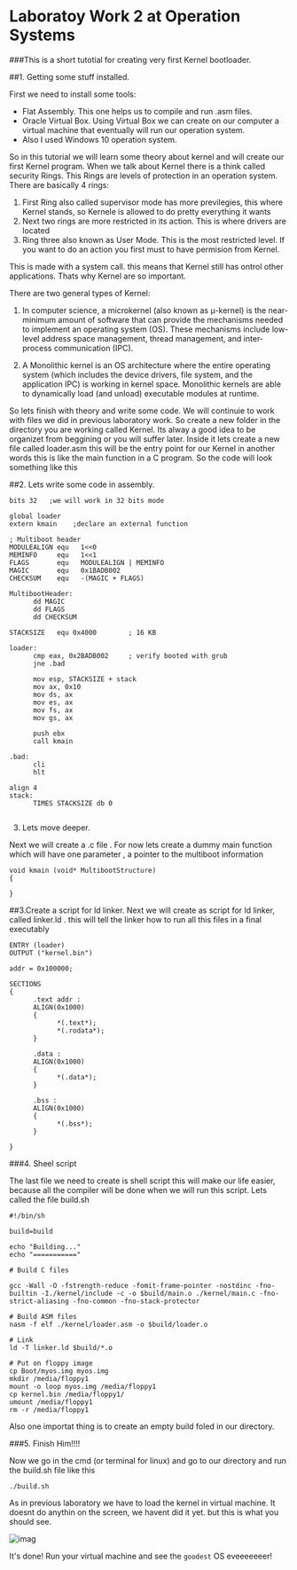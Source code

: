 # Laboratoy Work 2 at Operation Systems

###This is a short tutotial for creating very first Kernel bootloader.

##1. Getting some stuff installed.

First we need to install some tools:
- Flat Assembly. This one helps us to compile and run .asm files.
- Oracle Virtual Box. Using Virtual Box we can create on our computer a virtual machine that eventually will run our operation system.
- Also I used Windows 10 operation system.

So in this tutorial we will learn some theory about kernel and will  create our first Kernel program. When we talk about Kernel there is
a think called security Rings. This Rings are levels of protection in an operation system. There are basically 4 rings: 

1. First Ring also called supervisor mode has more previlegies, this where Kernel stands, so Kernele is allowed to do pretty everything it wants
2. Next two rings are more restricted in its action. This is where drivers are located
3. Ring three also known as User Mode. This is the most restricted level. If you want to do an action you first  must to have permision from Kernel.

This is made with a system call. this means that Kernel  still has ontrol other applications. Thats why Kernel are so important.

There are two general types of Kernel:
1. In computer science, a microkernel (also known as μ-kernel) is the near-minimum amount of software that can provide the mechanisms needed to implement an operating system (OS). These mechanisms include low-level address space management, thread management, and inter-process communication (IPC).

2. A Monolithic kernel is an OS architecture where the entire operating system (which includes the device drivers, file system, and the application IPC) is working in kernel space. Monolithic kernels are able to dynamically load (and unload) executable modules at runtime.

So lets finish with theory and write some code. We will continuie to work with files we did in previous laboratory work. So create a new folder in the directory you are working called Kernel. Its alway a good idea to be organizet from beggining or you will suffer later. Inside it lets create a new file called loader.asm this  will be the entry point for our Kernel in another words this is like the main function in a C program. So the code will look something like this

##2. Lets write some code in assembly.

~~~
bits 32   ;we will work in 32 bits mode

global loader
extern kmain    ;declare an external function

; Multiboot header
MODULEALIGN equ   1<<0
MEMINFO     equ   1<<1
FLAGS       equ   MODULEALIGN | MEMINFO
MAGIC       equ   0x1BADB002
CHECKSUM    equ   -(MAGIC + FLAGS)

MultibootHeader:
      dd MAGIC
      dd FLAGS
      dd CHECKSUM
      
STACKSIZE   equ 0x4000        ; 16 KB

loader:
      cmp eax, 0x2BADB002     ; verify booted with grub
      jne .bad
      
      mov esp, STACKSIZE + stack
      mov ax, 0x10
      mov ds, ax
      mov es, ax
      mov fs, ax
      mov gs, ax
      
      push ebx
      call kmain
      
.bad:
      cli
      hlt
      
align 4
stack:
      TIMES STACKSIZE db 0
    
~~~

3. Lets move deeper.

Next we will create a .c file . For now lets create a dummy main function which will have one parameter , a pointer to the multiboot information
~~~
void kmain (void* MultibootStructure)
{

}
~~~

##3.Create a script for ld linker.
Next we will create as script for ld linker, called linker.ld . this will tell the linker how to run all this files in a final executably
~~~
ENTRY (loader)
OUTPUT ("kernel.bin")

addr = 0x100000;

SECTIONS
{
      .text addr :
      ALIGN(0x1000)
      {
            *(.text*);
            *(.rodata*);
      }
      
      .data :
      ALIGN(0x1000)
      {
            *(.data*);
      }
      
      .bss :
      ALIGN(0x1000)
      {
            *(.bss*);
      }

}
~~~

###4. Sheel script

The last file we need to create is shell script this will make our life easier, because all the compiler will be done when we will run this script. Lets called the file build.sh
~~~
#!/bin/sh

build=build

echo "Building..."
echo "==========="

# Build C files

gcc -Wall -O -fstrength-reduce -fomit-frame-pointer -nostdinc -fno-builtin -I./kernel/include -c -o $build/main.o ./kernel/main.c -fno-strict-aliasing -fno-common -fno-stack-protector

# Build ASM files
nasm -f elf ./kernel/loader.asm -o $build/loader.o

# Link 
ld -T linker.ld $build/*.o

# Put on floppy image
cp Boot/myos.img myos.img
mkdir /media/floppy1
mount -o loop myos.img /media/floppy1
cp kernel.bin /media/floppy1/
umount /media/floppy1
rm -r /media/floppy1
~~~
Also one importat thing is to create an empty build foled in our directory.

###5. Finish Him!!!!

Now we go in the cmd (or terminal for linux) and go to our directory and run the build.sh file like this
~~~
./build.sh
~~~

As in previous laboratory we have to load the kernel in virtual machine. It doesnt do anythin on the screen, we havent did it yet. but this is what you should see.

![imag](https://postimg.org/image/x9986h4n7/)



It's done! Run your virtual machine and see the `goodest` OS eveeeeeeer!


